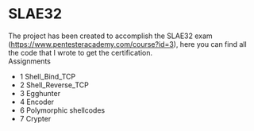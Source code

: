 # SLAE32
The project has been created to accomplish the SLAE32 exam (https://www.pentesteracademy.com/course?id=3), here you can find all the code that I wrote to get the certification.<br>
Assignments<br>
- 1 Shell_Bind_TCP
- 2 Shell_Reverse_TCP
- 3 Egghunter
- 4 Encoder
- 6 Polymorphic shellcodes
- 7 Crypter
